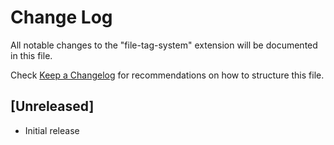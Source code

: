 # Change Log

All notable changes to the "file-tag-system" extension will be documented in this file.

Check [Keep a Changelog](http://keepachangelog.com/) for recommendations on how to structure this file.

## [Unreleased]

- Initial release